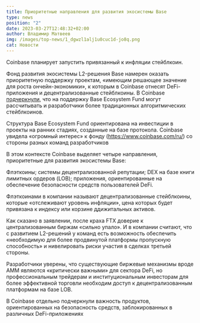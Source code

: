 ```yaml
---
title: Приоритетные направления для развития экосистемы Base
type: news
position: "2"
date: 2023-03-27T12:48:32+02:00
author: Владимир Матвеев
img: /images/top-news/1_dgwzl1alj1u0cuc1d-jo8q.png
cat: Новости
---
```

Coinbase планирует запустить привязанный к инфляции стейблкоин.

Фонд развития экосистемы L2-решения Base намерен оказать приоритетную поддержку проектам, «имеющим решающее значение для роста ончейн-экономики», к которым в Coinbase отнесят DeFi-приложения и децентрализованные стейблкоины. 
В Coinbase [подчеркнули](https://twitter.com/BuildOnBase?ref*src=twsrc%5Etfw%7Ctwcamp%5Etweetembed%7Ctwterm%5E1639292978161131520%7Ctwgr%5E57f05d94007e7d7c83e9136fe02c49a925e4f49a%7Ctwcon%5Es1*&ref_url=https%3A%2F%2Fforklog.com%2Fnews%2Fv-coinbase-nazvali-prioritetnye-napravleniya-dlya-razvitiya-ekosistemy-base), что на поддержку Base Ecosystem Fund могут рассчитывать и разработчики более традиционных алгоритмических стейблкоинов.

Структура Base Ecosystem Fund ориентирована на инвестиции в проекты на ранних стадиях, созданные на базе протокола. Coinbase увидела «огромный интерес» к фонду (https://www.coinbase.com/ru/) со стороны разных команд разработчиков 

В этом контексте Coinbase выделяет четыре направления, приоритетные для развития экосистемы Base:

Флэткоины; системы децентрализованной репутации; DEX на базе книги лимитных ордеров (LOB); приложения, ориентированные на обеспечение безопасности средств пользователей DeFi.

Флэткоинами в компании называют децентрализованные стейблкоины, которые «отслеживают уровень инфляции», цена которых будет привязана к индексу или корзине ддижитальных активов.

Как сказано в заявлении, после краха FTX доверие к централизованным биржам «сильно упало». И в компании считают, что с развитием L2-решений у команд есть возможность обеспечить «необходимую для более продвинутой платформы пропускную способность» и нивелировать риски участия в сделках третьей стороны.

Разработчики уверены, что существующие биржевые механизмы вроде AMM являются «критически важными» для сектора DeFi, но профессиональным трейдерам и институциональным инвесторам для более эффективной торговли необходим доступ к децентрализованным платформам на базе LOB. 

В Coinbase отдельно подчеркнули важность продуктов, ориентированных на безопасность средств, заблокированных в различных DeFi-приложениях